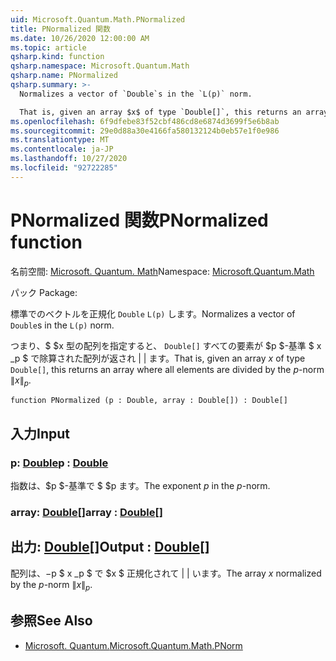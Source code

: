 ```yaml
---
uid: Microsoft.Quantum.Math.PNormalized
title: PNormalized 関数
ms.date: 10/26/2020 12:00:00 AM
ms.topic: article
qsharp.kind: function
qsharp.namespace: Microsoft.Quantum.Math
qsharp.name: PNormalized
qsharp.summary: >-
  Normalizes a vector of `Double`s in the `L(p)` norm.

  That is, given an array $x$ of type `Double[]`, this returns an array where all elements are divided by the $p$-norm $\|x\|_p$.
ms.openlocfilehash: 6f9dfebe83f52cbf486cd8e6874d3699f5e6b8ab
ms.sourcegitcommit: 29e0d88a30e4166fa580132124b0eb57e1f0e986
ms.translationtype: MT
ms.contentlocale: ja-JP
ms.lasthandoff: 10/27/2020
ms.locfileid: "92722285"
---
```

# <a name="pnormalized-function"></a><span data-ttu-id="44b48-102">PNormalized 関数</span><span class="sxs-lookup"><span data-stu-id="44b48-102">PNormalized function</span></span>

<span data-ttu-id="44b48-103">名前空間: [Microsoft. Quantum. Math](xref:Microsoft.Quantum.Math)</span><span class="sxs-lookup"><span data-stu-id="44b48-103">Namespace: [Microsoft.Quantum.Math](xref:Microsoft.Quantum.Math)</span></span>

<span data-ttu-id="44b48-104">パック [](https://nuget.org/packages/)</span><span class="sxs-lookup"><span data-stu-id="44b48-104">Package: [](https://nuget.org/packages/)</span></span>


<span data-ttu-id="44b48-105">標準でのベクトルを正規化 `Double` `L(p)` します。</span><span class="sxs-lookup"><span data-stu-id="44b48-105">Normalizes a vector of `Double`s in the `L(p)` norm.</span></span>

<span data-ttu-id="44b48-106">つまり、$ $x 型の配列を指定すると、 `Double[]` すべての要素が $p $-基準 $ x _p $ で除算された配列が返され \| \| ます。</span><span class="sxs-lookup"><span data-stu-id="44b48-106">That is, given an array $x$ of type `Double[]`, this returns an array where all elements are divided by the $p$-norm $\|x\|_p$.</span></span>

```qsharp
function PNormalized (p : Double, array : Double[]) : Double[]
```


## <a name="input"></a><span data-ttu-id="44b48-107">入力</span><span class="sxs-lookup"><span data-stu-id="44b48-107">Input</span></span>

### <a name="p--double"></a><span data-ttu-id="44b48-108">p: [Double](xref:microsoft.quantum.lang-ref.double)</span><span class="sxs-lookup"><span data-stu-id="44b48-108">p : [Double](xref:microsoft.quantum.lang-ref.double)</span></span>

<span data-ttu-id="44b48-109">指数は、$p $-基準で $ $p ます。</span><span class="sxs-lookup"><span data-stu-id="44b48-109">The exponent $p$ in the $p$-norm.</span></span>


### <a name="array--double"></a><span data-ttu-id="44b48-110">array: [Double](xref:microsoft.quantum.lang-ref.double)[]</span><span class="sxs-lookup"><span data-stu-id="44b48-110">array : [Double](xref:microsoft.quantum.lang-ref.double)[]</span></span>





## <a name="output--double"></a><span data-ttu-id="44b48-111">出力: [Double](xref:microsoft.quantum.lang-ref.double)[]</span><span class="sxs-lookup"><span data-stu-id="44b48-111">Output : [Double](xref:microsoft.quantum.lang-ref.double)[]</span></span>

<span data-ttu-id="44b48-112">配列は、$-$p $ x _p $ で $x $ 正規化されて \| \| います。</span><span class="sxs-lookup"><span data-stu-id="44b48-112">The array $x$ normalized by the $p$-norm $\|x\|_p$.</span></span>

## <a name="see-also"></a><span data-ttu-id="44b48-113">参照</span><span class="sxs-lookup"><span data-stu-id="44b48-113">See Also</span></span>

- [<span data-ttu-id="44b48-114">Microsoft. Quantum.</span><span class="sxs-lookup"><span data-stu-id="44b48-114">Microsoft.Quantum.Math.PNorm</span></span>](xref:Microsoft.Quantum.Math.PNorm)